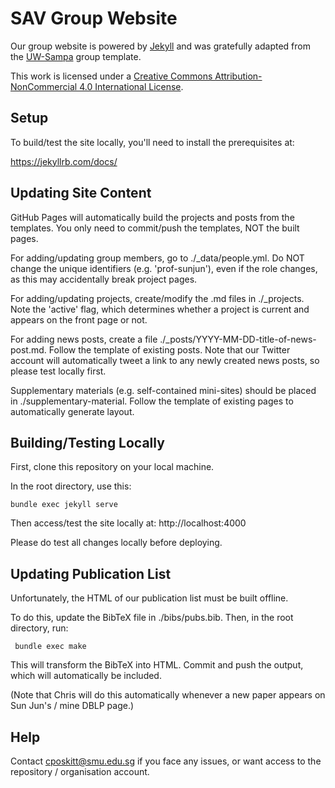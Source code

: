 SAV Group Website
=================

Our group website is powered by [Jekyll]() and was gratefully adapted from the [UW-Sampa](https://github.com/uwsampa/research-group-web) group template.

This work is licensed under a [Creative Commons Attribution-NonCommercial 4.0 International License][license].

[license]: https://creativecommons.org/licenses/by-nc/4.0/


Setup
-----

To build/test the site locally, you'll need to install the prerequisites at:

https://jekyllrb.com/docs/


Updating Site Content
---------------------

GitHub Pages will automatically build the projects and posts from the templates. You only need to commit/push the templates, NOT the built pages.

For adding/updating group members, go to ./_data/people.yml. Do NOT change the unique identifiers (e.g. 'prof-sunjun'), even if the role changes, as this may accidentally break project pages.

For adding/updating projects, create/modify the .md files in ./_projects. Note the 'active' flag, which determines whether a project is current and appears on the front page or not.

For adding news posts, create a file ./_posts/YYYY-MM-DD-title-of-news-post.md. Follow the template of existing posts. Note that our Twitter account will automatically tweet a link to any newly created news posts, so please test locally first.

Supplementary materials (e.g. self-contained mini-sites) should be placed in ./supplementary-material. Follow the template of existing pages to automatically generate layout.

Building/Testing Locally
------------------------

First, clone this repository on your local machine.

In the root directory, use this:

    bundle exec jekyll serve

Then access/test the site locally at: http://localhost:4000

Please do test all changes locally before deploying.

Updating Publication List
-------------------------

Unfortunately, the HTML of our publication list must be built offline.

To do this, update the BibTeX file in ./bibs/pubs.bib. Then, in the root directory, run:

     bundle exec make

This will transform the BibTeX into HTML. Commit and push the output, which will automatically be included.

(Note that Chris will do this automatically whenever a new paper appears on Sun Jun's / mine DBLP page.)

Help
----

Contact cposkitt@smu.edu.sg if you face any issues, or want access to the repository / organisation account.